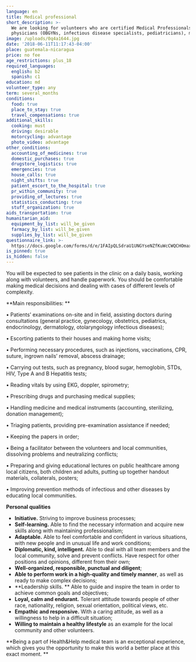 ```yaml
---
language: en
title: Medical professional
short_description: >-
  We are looking for volunteers who are certified Medical Professionals, such as
  physicians (OBGYNs, infectious disease specialists, pediatricians), midwives
image: /uploads/0q4a1644.jpg
date: '2018-06-11T11:17:43-04:00'
place: guatemala-nicaragua
price: no fee
age_restrictions: plus_18
required_languages:
  english: b2
  spanish: c1
education: md
volunteer_type: any
term: several_months
conditions:
  food: true
  place_to_stay: true
  travel_compensations: true
additional_skills:
  cooking: must
  driving: desirable
  motorcycling: advantage
  photo_video: advantage
other_conditions:
  accounting_of_medicines: true
  domestic_purchases: true
  drugstore_logistics: true
  emergencies: true
  house_calls: true
  night_shifts: true
  patient_escort_to_the_hospital: true
  pr_within_community: true
  providing_of_lectures: true
  statistics_conducting: true
  stuff_organization: true
aids_transportation: true
humanitarian_aid:
  equipment_by_list: will_be_given
  farmacy_by_list: will_be_given
  supplies_by_list: will_be_given
questionnaire_link: >-
  https://docs.google.com/forms/d/e/1FAIpQLSdraU1UNGYseNZfKuWcCWQCHOmax3WeBOFXDBGI1HxcHxksOw/viewform
is_pinned: true
is_hidden: false
---
```

You will be expected to see patients in the clinic on a daily basis, working along with volunteers, and handle paperwork. You should be comfortable making medical decisions and dealing with cases of different levels of complexity.

**Main responsibilities:
**

•	Patients’ examinations on-site and in field, assisting doctors during consultations (general practice, gynecology, obstetrics, pediatrics, endocrinology, dermatology, otolaryngology infectious diseases);

•	Escorting patients to their houses and making home visits;

•	Performing necessary procedures, such as injections, vaccinations, CPR, suture, ingrown nails’ removal, abscess drainage;

•	Carrying out tests, such as pregnancy, blood sugar, hemoglobin, STDs, HIV, Type A and B Hepatitis tests;

•	Reading vitals by using EKG, doppler, spirometry;

•	Prescribing drugs and purchasing medical supplies;

•	Handling medicine and medical instruments (accounting, sterilizing, donation management);

•	Triaging patients, providing pre-examination assistance if needed;

•	Keeping the papers in order;

•	Being a facilitator between the volunteers and local communities, dissolving problems and neutralizing conflicts;

•	Preparing and giving educational lectures on public healthcare among local citizens, both children and adults, putting up together handout materials, collaterals, posters;

•	Improving prevention methods of infectious and other diseases by educating local communities.

**Personal qualities**

* **Initiative.** Striving to improve business processes;
* **Self-learning.** Able to find the necessary information and acquire new skills along with maintaining professionalism;
* **Adaptable.** Able to feel comfortable and confident in various situations, with new people and in unusual life and work conditions;
* **Diplomatic, kind, intelligent.** Able to deal with all team members and the local community, solve and prevent conflicts. Have respect for other positions and opinions, different from their own;
* **Well-organized, responsible, punctual and diligent**;
* **Able to perform work in a high-quality and timely manner**, as well as ready to make complex decisions;
* **Leadership skills.
  ** Able to guide and inspire the team in order to achieve common goals and objectives;
* **Loyal, calm and endurant.** Tolerant attitude towards people of other race, nationality, religion, sexual orientation, political views, etc.
* **Empathic and responsive.** With a caring attitude, as well as a willingness to help in a difficult situation;
* **Willing to maintain a healthy lifestyle** as an example for the local community and other volunteers.

**Being a part of Health&Help medical team is an exceptional experience, which gives you the opportunity to make this world a better place at this exact moment.
**
